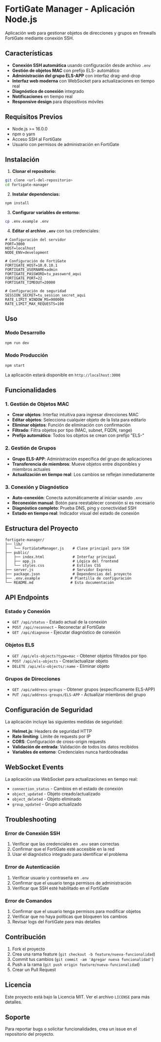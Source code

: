 # FortiGate Manager - Aplicación Node.js

Aplicación web para gestionar objetos de direcciones y grupos en firewalls FortiGate mediante conexión SSH.

## Características

- **Conexión SSH automática** usando configuración desde archivo `.env`
- **Gestión de objetos MAC** con prefijo ELS- automático
- **Administración del grupo ELS-APP** con interfaz drag-and-drop
- **Interfaz web moderna** con WebSocket para actualizaciones en tiempo real
- **Diagnóstico de conexión** integrado
- **Notificaciones** en tiempo real
- **Responsive design** para dispositivos móviles

## Requisitos Previos

- Node.js >= 16.0.0
- npm o yarn
- Acceso SSH al FortiGate
- Usuario con permisos de administración en FortiGate

## Instalación

1. **Clonar el repositorio:**
```bash
git clone <url-del-repositorio>
cd fortigate-manager
```

2. **Instalar dependencias:**
```bash
npm install
```

3. **Configurar variables de entorno:**
```bash
cp .env.example .env
```

4. **Editar el archivo `.env`** con tus credenciales:
```env
# Configuración del servidor
PORT=3000
HOST=localhost
NODE_ENV=development

# Configuración de FortiGate
FORTIGATE_HOST=10.0.10.1
FORTIGATE_USERNAME=admin
FORTIGATE_PASSWORD=tu_password_aqui
FORTIGATE_PORT=22
FORTIGATE_TIMEOUT=20000

# Configuración de seguridad
SESSION_SECRET=tu_session_secret_aqui
RATE_LIMIT_WINDOW_MS=900000
RATE_LIMIT_MAX_REQUESTS=100
```

## Uso

### Modo Desarrollo
```bash
npm run dev
```

### Modo Producción
```bash
npm start
```

La aplicación estará disponible en `http://localhost:3000`

## Funcionalidades

### 1. Gestión de Objetos MAC

- **Crear objetos**: Interfaz intuitiva para ingresar direcciones MAC
- **Editar objetos**: Selecciona cualquier objeto de la lista para editarlo
- **Eliminar objetos**: Función de eliminación con confirmación
- **Filtrado**: Filtra objetos por tipo (MAC, subnet, FQDN, range)
- **Prefijo automático**: Todos los objetos se crean con prefijo "ELS-"

### 2. Gestión de Grupos

- **Grupo ELS-APP**: Administración específica del grupo de aplicaciones
- **Transferencia de miembros**: Mueve objetos entre disponibles y miembros actuales
- **Actualización en tiempo real**: Los cambios se reflejan inmediatamente

### 3. Conexión y Diagnóstico

- **Auto-conexión**: Conecta automáticamente al iniciar usando `.env`
- **Reconexión manual**: Botón para reestablecer conexión si es necesario
- **Diagnóstico completo**: Prueba DNS, ping y conectividad SSH
- **Estado en tiempo real**: Indicador visual del estado de conexión

## Estructura del Proyecto

```
fortigate-manager/
├── lib/
│   └── FortiGateManager.js    # Clase principal para SSH
├── public/
│   ├── index.html             # Interfaz principal
│   ├── app.js                 # Lógica del frontend
│   └── styles.css             # Estilos CSS
├── server.js                  # Servidor Express
├── package.json               # Dependencias del proyecto
├── .env.example              # Plantilla de configuración
└── README.md                 # Esta documentación
```

## API Endpoints

### Estado y Conexión
- `GET /api/status` - Estado actual de la conexión
- `POST /api/reconnect` - Reconectar al FortiGate
- `GET /api/diagnose` - Ejecutar diagnóstico de conexión

### Objetos ELS
- `GET /api/els-objects?type=mac` - Obtener objetos filtrados por tipo
- `POST /api/els-objects` - Crear/actualizar objeto
- `DELETE /api/els-objects/:name` - Eliminar objeto

### Grupos de Direcciones
- `GET /api/address-groups` - Obtener grupos (específicamente ELS-APP)
- `PUT /api/address-groups/ELS-APP` - Actualizar miembros del grupo

## Configuración de Seguridad

La aplicación incluye las siguientes medidas de seguridad:

- **Helmet.js**: Headers de seguridad HTTP
- **Rate limiting**: Límite de requests por IP
- **CORS**: Configuración de cross-origin requests
- **Validación de entrada**: Validación de todos los datos recibidos
- **Variables de entorno**: Credenciales nunca hardcodeadas

## WebSocket Events

La aplicación usa WebSocket para actualizaciones en tiempo real:

- `connection_status` - Cambios en el estado de conexión
- `object_updated` - Objeto creado/actualizado
- `object_deleted` - Objeto eliminado
- `group_updated` - Grupo actualizado

## Troubleshooting

### Error de Conexión SSH

1. Verificar que las credenciales en `.env` sean correctas
2. Confirmar que el FortiGate esté accesible en la red
3. Usar el diagnóstico integrado para identificar el problema

### Error de Autenticación

1. Verificar usuario y contraseña en `.env`
2. Confirmar que el usuario tenga permisos de administración
3. Verificar que SSH esté habilitado en el FortiGate

### Error de Comandos

1. Confirmar que el usuario tenga permisos para modificar objetos
2. Verificar que no haya políticas que bloqueen los cambios
3. Revisar logs del FortiGate para más detalles

## Contribución

1. Fork el proyecto
2. Crea una rama feature (`git checkout -b feature/nueva-funcionalidad`)
3. Commit tus cambios (`git commit -am 'Agregar nueva funcionalidad'`)
4. Push a la rama (`git push origin feature/nueva-funcionalidad`)
5. Crear un Pull Request

## Licencia

Este proyecto está bajo la Licencia MIT. Ver el archivo `LICENSE` para más detalles.

## Soporte

Para reportar bugs o solicitar funcionalidades, crea un issue en el repositorio del proyecto.